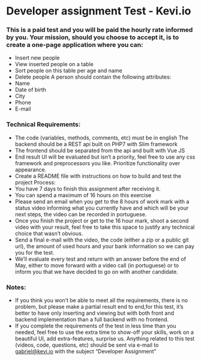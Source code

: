 # Developer assignment Test - Kevi.io 

### This is a paid test and you will be paid the hourly rate informed by you. Your mission, should you choose to accept it, is to create a one-page application where you can:
* Insert new people 
* View inserted people on a table 
* Sort people on this table per age and name 
* Delete people A person should contain the following attributes: 
* Name 
* Date of birth 
* City 
* Phone 
* E-mail 

### Technical Requirements: 
* The code (variables, methods, comments, etc) must be in english The backend should be a REST api built on PHP7 with Slim framework 
* The frontend should be separated from the api and built with Vue JS 
* End result UI will be evaluated but isn’t a priority, feel free to use any css framework and preprocessors you like. Prioritize functionality over appearance. 
* Create a README file with instructions on how to build and test the project Process: 
* You have 7 days to finish this assignment after receiving it. 
* You can spend a maximum of 16 hours on this exercise 
* Please send an email when you get to the 8 hours of work mark with a status video informing what you currently have and which will be your next steps, the video can be recorded in portuguese. 
* Once you finish the project or get to the 16 hour mark, shoot a second video with your result, feel free to take this space to justify any technical choice that wasn’t obvious. 
* Send a final e-mail with the video, the code (either a zip or a public git url), the amount of used hours and your bank information so we can pay you for the test. 
* We’ll evaluate every test and return with an answer before the end of May, either to move forward with a video call (in portuguese) or to inform you that we have decided to go on with another candidate.

### Notes: 
* If you think you won’t be able to meet all the requirements, there is no problem, but please make a partial result end to end,for this test, it’s better to have only inserting and viewing but with both front and backend implementation than a full backend with no frontend. 
* If you complete the requirements of the test in less time than you needed, feel free to use the extra time to show-off your skills, work on a beautiful UI, add extra-features, surprise us. Anything related to this test (videos, code, questions, etc) should be sent via e-mail to gabriel@kevi.io with the subject “Developer Assignment”